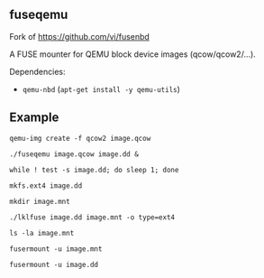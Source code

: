 fuseqemu
---

Fork of https://github.com/vi/fusenbd

A FUSE mounter for QEMU block device images (qcow/qcow2/...).

Dependencies:

- `qemu-nbd` (`apt-get install -y qemu-utils`)

Example
---

```
qemu-img create -f qcow2 image.qcow

./fuseqemu image.qcow image.dd &

while ! test -s image.dd; do sleep 1; done

mkfs.ext4 image.dd

mkdir image.mnt

./lklfuse image.dd image.mnt -o type=ext4

ls -la image.mnt

fusermount -u image.mnt

fusermount -u image.dd
```
